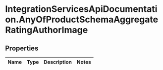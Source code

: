 # IntegrationServicesApiDocumentation.AnyOfProductSchemaAggregateRatingAuthorImage

## Properties
Name | Type | Description | Notes
------------ | ------------- | ------------- | -------------
